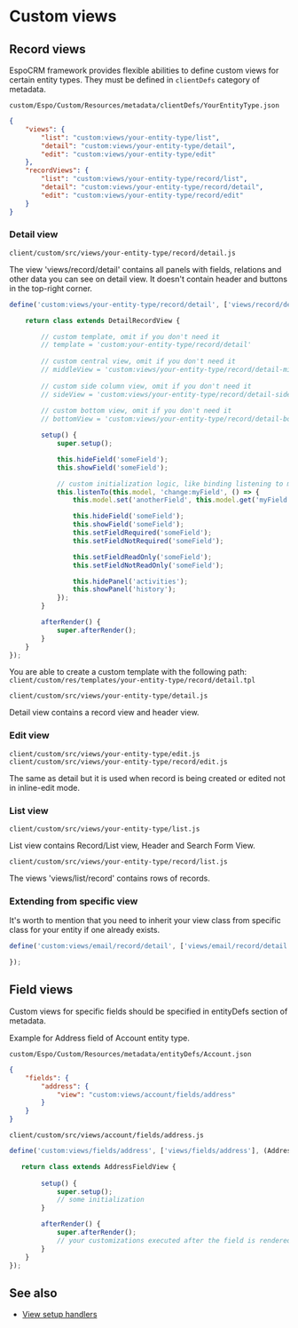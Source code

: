 # Custom views

## Record views

EspoCRM framework provides flexible abilities to define custom views for certain entity types. They must be defined in `clientDefs` category of metadata.

`custom/Espo/Custom/Resources/metadata/clientDefs/YourEntityType.json`

```json
{
    "views": {
        "list": "custom:views/your-entity-type/list",
        "detail": "custom:views/your-entity-type/detail",
        "edit": "custom:views/your-entity-type/edit"
    },
    "recordViews": {
        "list": "custom:views/your-entity-type/record/list",
        "detail": "custom:views/your-entity-type/record/detail",
        "edit": "custom:views/your-entity-type/record/edit"
    }
}
```

### Detail view

`client/custom/src/views/your-entity-type/record/detail.js`

The view 'views/record/detail' contains all panels with fields, relations and other data you can see on detail view. It doesn't contain header and buttons in the top-right corner.

```javascript
define('custom:views/your-entity-type/record/detail', ['views/record/detail'], (DetailRecordView) => {

    return class extends DetailRecordView {

        // custom template, omit if you don't need it
        // template = 'custom:your-entity-type/record/detail'
        
        // custom central view, omit if you don't need it
        // middleView = 'custom:views/your-entity-type/record/detail-middle'
        
        // custom side column view, omit if you don't need it
        // sideView = 'custom:views/your-entity-type/record/detail-side'
        
        // custom bottom view, omit if you don't need it
        // bottomView = 'custom:views/your-entity-type/record/detail-bottom'

        setup() {
            super.setup();

            this.hideField('someField');
            this.showField('someField');

            // custom initialization logic, like binding listening to model changes
            this.listenTo(this.model, 'change:myField', () => {
                this.model.set('anotherField', this.model.get('myField') + ' Hello');

                this.hideField('someField');
                this.showField('someField');
                this.setFieldRequired('someField');
                this.setFieldNotRequired('someField');

                this.setFieldReadOnly('someField');
                this.setFieldNotReadOnly('someField');

                this.hidePanel('activities');
                this.showPanel('history');
            });
        }

        afterRender() {
            super.afterRender();
        }
    }
});

```

You are able to create a custom template with the following path: `client/custom/res/templates/your-entity-type/record/detail.tpl`

`client/custom/src/views/your-entity-type/detail.js`

Detail view contains a record view and header view.

### Edit view

`client/custom/src/views/your-entity-type/edit.js`
`client/custom/src/views/your-entity-type/record/edit.js`

The same as detail but it is used when record is being created or edited not in inline-edit mode.

### List view

`client/custom/src/views/your-entity-type/list.js`

List view contains Record/List view, Header and Search Form View.

`client/custom/src/views/your-entity-type/record/list.js`

The views 'views/list/record' contains rows of records.

### Extending from specific view

It's worth to mention that you need to inherit your view class from specific class for your entity if one already exists.

```javascript
define('custom:views/email/record/detail', ['views/email/record/detail'], function (Dep) {

});
```

## Field views

Custom views for specific fields should be specified in entityDefs section of metadata.

Example for Address field of Account entity type.

`custom/Espo/Custom/Resources/metadata/entityDefs/Account.json`


```json
{
    "fields": {
        "address": {
            "view": "custom:views/account/fields/address"
        }  
    }
}
```

`client/custom/src/views/account/fields/address.js`

```js
define('custom:views/fields/address', ['views/fields/address'], (AddressFieldView) => {

   return class extends AddressFieldView {
  
        setup() {
            super.setup();
            // some initialization
        }

        afterRender() {
            super.afterRender();
            // your customizations executed after the field is rendered
        }
    }
});
```

## See also

* [View setup handlers](frontend/view-setup-handlers.md)

